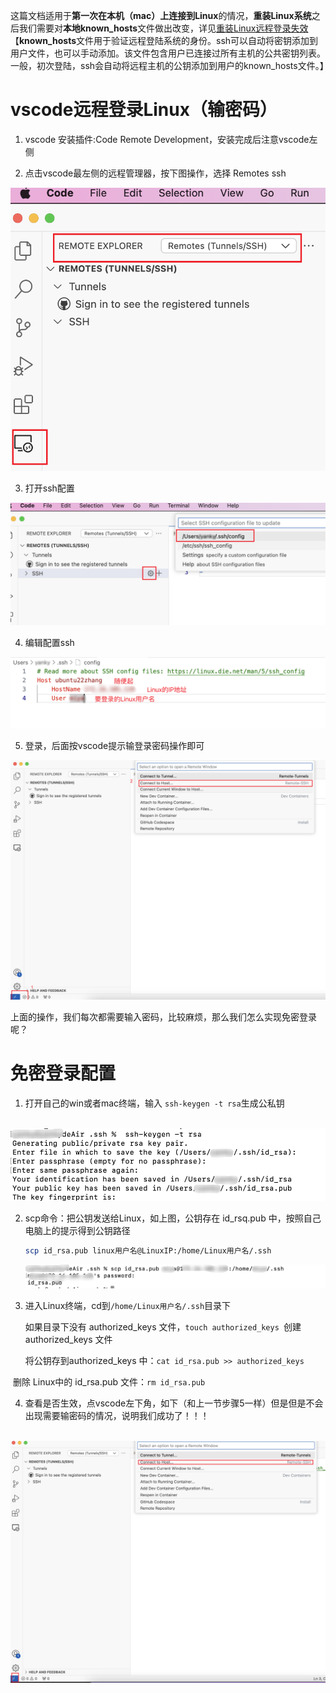 

这篇文档适用于**第一次在本机（mac）上连接到Linux**的情况，**重装Linux系统**之后我们需要对**本地known_hosts**文件做出改变，详见[重装Linux远程登录失效](./重装Linux远程登录失效.md)【**known_hosts**文件用于验证远程登陆系统的身份。ssh可以自动将密钥添加到用户文件，也可以手动添加。该文件包含用户已连接过所有主机的公共密钥列表。一般，初次登陆，ssh会自动将远程主机的公钥添加到用户的known_hosts文件。】

# vscode远程登录Linux（输密码）

1. vscode 安装插件:Code Remote Development，安装完成后注意vscode左侧

2. 点击vscode最左侧的远程管理器，按下图操作，选择 Remotes ssh

![](../markdown_imags/vscode_remote1.png)

3. 打开ssh配置

![vscode_remote2](../markdown_imags/vscode_remote2.png)

4. 编辑配置ssh

![](../markdown_imags/vscode_remote3.png)

5. 登录，后面按vscode提示输登录密码操作即可

![](../markdown_imags/vscode_remote4.png)



上面的操作，我们每次都需要输入密码，比较麻烦，那么我们怎么实现免密登录呢？

# 免密登录配置

1. 打开自己的win或者mac终端，输入 `ssh-keygen -t rsa`生成公私钥

​		![ssh1](../markdown_imags/ssh1.png)



2. scp命令：把公钥发送给Linux，如上图，公钥存在 id_rsq.pub 中，按照自己电脑上的提示得到公钥路径

   ~~~bash
   scp id_rsa.pub linux用户名@LinuxIP:/home/Linux用户名/.ssh
   ~~~

   ![](../markdown_imags/ssh2.png)



3. 进入Linux终端，cd到`/home/Linux用户名/.ssh`目录下

   如果目录下没有 authorized_keys 文件，`touch authorized_keys `创建authorized_keys 文件

   将公钥存到authorized_keys 中：`cat id_rsa.pub >> authorized_keys `

​		删除 Linux中的 id_rsa.pub 文件：`rm id_rsa.pub `

4.  查看是否生效，点vscode左下角，如下（和上一节步骤5一样）但是但是不会出现需要输密码的情况，说明我们成功了！！！

​		![ssh3](../markdown_imags/ssh3.png)



